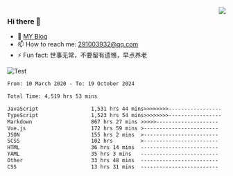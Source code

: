 <img align='right' src='https://github-readme-stats.vercel.app/api?username=niaogege&show_icons=true&theme=radical'/>

### Hi there 👋

- 🌱 [MY Blog](https://bythewayer.com/)
- 📫 How to reach me: 291003932@qq.com
- ⚡ Fun fact:  世事无常，不要留有遗憾，早点养老

![Test](https://github-readme-stats.vercel.app/api/top-langs/?username=niaogege&layout=compact)

<!--START_SECTION:waka-->

```txt
From: 10 March 2020 - To: 19 October 2024

Total Time: 4,519 hrs 53 mins

JavaScript                 1,531 hrs 44 mins>>>>>>>>-----------------   33.89 %
TypeScript                 1,523 hrs 54 mins>>>>>>>>-----------------   33.72 %
Markdown                   867 hrs 27 mins >>>>>--------------------   19.19 %
Vue.js                     172 hrs 59 mins >------------------------   03.83 %
JSON                       155 hrs 2 mins  >------------------------   03.43 %
SCSS                       102 hrs         >------------------------   02.26 %
HTML                       36 hrs 14 mins  -------------------------   00.80 %
YAML                       35 hrs 3 mins   -------------------------   00.78 %
Other                      33 hrs 48 mins  -------------------------   00.75 %
CSS                        13 hrs 31 mins  -------------------------   00.30 %
```

<!--END_SECTION:waka-->

